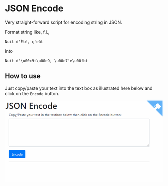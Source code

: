 # JSON Encode

Very straight-forward script for encoding string in JSON.

Format string like, f.i.,

```
Nuit d'Été, ç'eût
```

into

```
Nuit d'\u00c9t\u00e9, \u00e7'e\u00fbt
```

## How to use

Just copy/paste your text into the text box as illustrated here below and click on the `Encode` button.

![json_encode](images/demo.gif)
